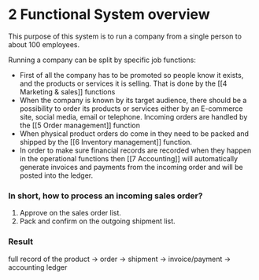 # 2 Functional System overview

This purpose of this system is to run a company from a single person to about 100 employees.

Running a company can be split by specific job functions:

- First of all the company has to be promoted so people know it exists, and the products or services it is selling. That is done by the [[4 Marketing & sales]] functions
- When the company is known by its target audience, there should be a possibility to order its products or services either by an E-commerce site, social media, email or telephone. Incoming orders are handled by the [[5 Order management]] function
- When physical product orders do come in they need to be packed and shipped by the [[6 Inventory management]] function.
- In order to make sure financial records are recorded when they happen in the operational functions then [[7 Accounting]] will automatically generate invoices and payments from the incoming order and will be posted into the ledger.

### In short, how to process an incoming sales order?

1. Approve on the sales order list.
2. Pack and confirm on the outgoing shipment list.

### Result

full record of the product -> order -> shipment -> invoice/payment -> accounting ledger